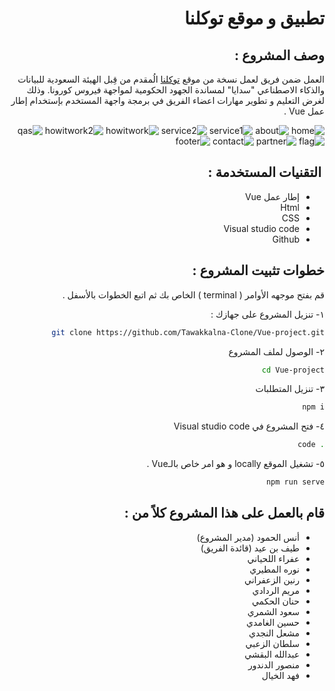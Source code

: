 <div dir="rtl"> 

# تطبيق و موقع توكلنا 

##  وصف المشروع :
 العمل ضمن فريق لعمل نسخة من موقع <a href="https://ta.sdaia.gov.sa/"> توكلنا</a >   الُمقدم من قِبل  الهيئة السعودية للبيانات والذكاء الاصطناعي "سدايا" لمساندة الجهود الحكومية لمواجهة فيروس كورونا. وذلك لغرض التعليم و تطوير مهارات اعضاء الفريق في برمجة واجهة المستخدم بإستخدام إطار  عمل  Vue .

![home](https://user-images.githubusercontent.com/82523761/127717418-eece6be1-4a99-476d-9bcb-db383162b4ec.png)
![about](https://user-images.githubusercontent.com/82523761/127717481-86028524-2075-4dd7-83a2-6f3fac63d862.png)
![service1](https://user-images.githubusercontent.com/82523761/127717505-5e2c3c10-50d6-4710-8d11-ee3e363cf876.png)
![service2](https://user-images.githubusercontent.com/82523761/127717513-24645e36-4875-4717-bea2-63ae61589684.png)
![howitwork](https://user-images.githubusercontent.com/82523761/127717537-1f3b88e3-b1f0-457e-ae7a-1e8c901523ab.png)
![howitwork2](https://user-images.githubusercontent.com/82523761/127717549-60b45948-b5fc-4ba6-a421-ddf15bd5dcc0.png)
![qas](https://user-images.githubusercontent.com/82523761/127717526-17c3b04e-641f-4a5c-888d-3fd60e952d56.png)
![flag](https://user-images.githubusercontent.com/82523761/127717558-43c95ba2-f60a-4cea-bdbc-b9e366e5e741.png)
![partner](https://user-images.githubusercontent.com/82523761/127717573-3bc7f698-123c-4bd7-8e15-ccd8e3f5b0cc.png)
![contact](https://user-images.githubusercontent.com/82523761/127717485-a00aee41-7006-4b23-891b-8d34a9bc8acb.png)
![footer](https://user-images.githubusercontent.com/82523761/127717586-87ab2a24-5970-4ad1-8b89-83e539af9035.png)

 ##  التقنيات المستخدمة : 
 - إطار عمل Vue 
 - Html
 - CSS
 - Visual studio code
 - Github
 

 ## خطوات تثبيت المشروع : 
  قم بفتح موجهه الأوامر  ( terminal ) الخاص بك ثم اتبع الخطوات بالأسفل .

 ١- تنزيل المشروع على جهازك :
 ```bash
 git clone https://github.com/Tawakkalna-Clone/Vue-project.git
 ```
 ٢- الوصول لملف المشروع
 ```bash
 cd Vue-project   
 ```
٣- تنزيل المتطلبات
 ```bash
npm i 
 ```
٤- فتح المشروع في Visual studio code
 ```bash
 . code 
 ```
٥- تشغيل الموقع locally و هو امر خاص بالـVue .
 ```bash
npm run serve 
 ```

## قام بالعمل على هذا المشروع كلاً من :  
- أنس الحمود (مدير المشروع)
- طيف بن عيد (قائدة الفريق)
- عفراء اللحياني
- نوره المطيري
- رنين الزعفراني
- مريم الردادي
- حنان الحكمي
- سعود الشمري
- حسين الغامدي
- مشعل النجدي
- سلطان الزعبي
- عبدالله البقشي
- منصور الدندور
- فهد الخيال
